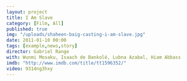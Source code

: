 ```yaml
---
layout: project
title: I Am Slave
category: [Film, All]
published: true
img: "/uploads/shaheen-baig-casting-i-am-slave.jpg"
date: 2011-01-10 00:00
tags: [example,news,story]
director: Gabriel Range
with: Wunmi Mosaku, Isaach de Bankolé, Lubna Azabal, Hiam Abbass
imdb: "http://www.imdb.com/title/tt1596352/"
video: 9314ng3hxy
---
```



